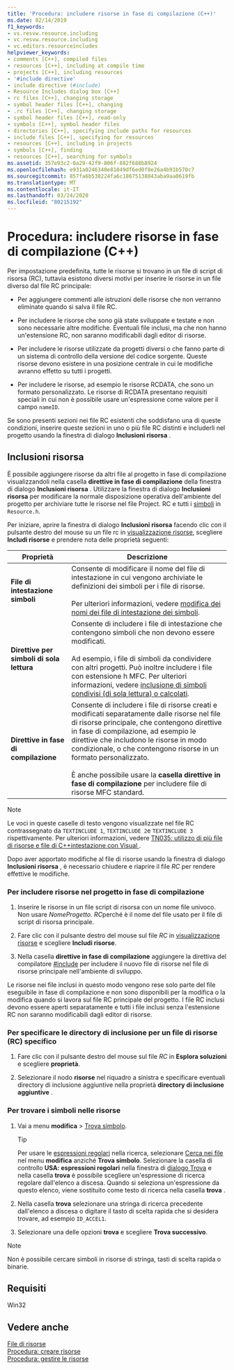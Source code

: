 ```yaml
---
title: 'Procedura: includere risorse in fase di compilazione (C++)'
ms.date: 02/14/2019
f1_keywords:
- vs.resvw.resource.including
- vc.resvw.resource.including
- vc.editors.resourceincludes
helpviewer_keywords:
- comments [C++], compiled files
- resources [C++], including at compile time
- projects [C++], including resources
- '#include directive'
- include directive (#include)
- Resource Includes dialog box [C++]
- rc files [C++], changing storage
- symbol header files [C++], changing
- .rc files [C++], changing storage
- symbol header files [C++], read-only
- symbols [C++], symbol header files
- directories [C++], specifying include paths for resources
- include files [C++], specifying for resources
- resources [C++], including in projects
- symbols [C++], finding
- resources [C++], searching for symbols
ms.assetid: 357e93c2-0a29-42f9-806f-882f688b8924
ms.openlocfilehash: e931a0246340e81049df6ed0f8e26a4b91b570c7
ms.sourcegitcommit: 857fa6b530224fa6c18675138043aba9aa0619fb
ms.translationtype: MT
ms.contentlocale: it-IT
ms.lasthandoff: 03/24/2020
ms.locfileid: "80215192"
---
```

# <a name="how-to-include-resources-at-compile-time-c"></a>Procedura: includere risorse in fase di compilazione (C++)

Per impostazione predefinita, tutte le risorse si trovano in un file di script di risorsa (RC), tuttavia esistono diversi motivi per inserire le risorse in un file diverso dal file RC principale:

- Per aggiungere commenti alle istruzioni delle risorse che non verranno eliminate quando si salva il file RC.

- Per includere le risorse che sono già state sviluppate e testate e non sono necessarie altre modifiche. Eventuali file inclusi, ma che non hanno un'estensione RC, non saranno modificabili dagli editor di risorse.

- Per includere le risorse utilizzate da progetti diversi o che fanno parte di un sistema di controllo della versione del codice sorgente. Queste risorse devono esistere in una posizione centrale in cui le modifiche avranno effetto su tutti i progetti.

- Per includere le risorse, ad esempio le risorse RCDATA, che sono un formato personalizzato. Le risorse di RCDATA presentano requisiti speciali in cui non è possibile usare un'espressione come valore per il campo `nameID`.

Se sono presenti sezioni nei file RC esistenti che soddisfano una di queste condizioni, inserire queste sezioni in uno o più file RC distinti e includerli nel progetto usando la finestra di dialogo **Inclusioni risorsa** .

## <a name="resource-includes"></a>Inclusioni risorsa

È possibile aggiungere risorse da altri file al progetto in fase di compilazione visualizzandoli nella casella **direttive in fase di compilazione** della finestra di dialogo **Inclusioni risorsa** . Utilizzare la finestra di dialogo **Inclusioni risorsa** per modificare la normale disposizione operativa dell'ambiente del progetto per archiviare tutte le risorse nel file Project. RC e tutti i [simboli](../windows/symbols-resource-identifiers.md) in `Resource.h`.

Per iniziare, aprire la finestra di dialogo **Inclusioni risorsa** facendo clic con il pulsante destro del mouse su un file rc in [visualizzazione risorse](how-to-create-a-resource-script-file.md#create-resources), scegliere **Includi risorse** e prendere nota delle proprietà seguenti:

| Proprietà | Descrizione |
|---|---|
| **File di intestazione simboli** | Consente di modificare il nome del file di intestazione in cui vengono archiviate le definizioni dei simboli per i file di risorse.<br/><br/>Per ulteriori informazioni, vedere [modifica dei nomi dei file di intestazione dei simboli](../windows/changing-the-names-of-symbol-header-files.md). |
| **Direttive per simboli di sola lettura** | Consente di includere i file di intestazione che contengono simboli che non devono essere modificati.<br/><br/>Ad esempio, i file di simboli da condividere con altri progetti. Può inoltre includere i file con estensione h MFC. Per ulteriori informazioni, vedere [inclusione di simboli condivisi (di sola lettura) o calcolati](../windows/including-shared-read-only-or-calculated-symbols.md). |
| **Direttive in fase di compilazione** | Consente di includere i file di risorse creati e modificati separatamente dalle risorse nel file di risorse principale, che contengono direttive in fase di compilazione, ad esempio le direttive che includono le risorse in modo condizionale, o che contengono risorse in un formato personalizzato.<br/><br/>È anche possibile usare la **casella direttive in fase di compilazione** per includere file di risorse MFC standard. |

> [!NOTE]
> Le voci in queste caselle di testo vengono visualizzate nel file RC contrassegnato da `TEXTINCLUDE 1`, `TEXTINCLUDE 2`e `TEXTINCLUDE 3` rispettivamente. Per ulteriori informazioni, vedere [TN035: utilizzo di più file di risorse e file di C++intestazione con Visual ](../mfc/tn035-using-multiple-resource-files-and-header-files-with-visual-cpp.md).

Dopo aver apportato modifiche al file di risorse usando la finestra di dialogo **Inclusioni risorsa** , è necessario chiudere e riaprire il file *RC* per rendere effettive le modifiche.

### <a name="to-include-resources-in-your-project-at-compile-time"></a>Per includere risorse nel progetto in fase di compilazione

1. Inserire le risorse in un file script di risorsa con un nome file univoco. Non usare *NomeProgetto. RC*perché è il nome del file usato per il file di script di risorsa principale.

1. Fare clic con il pulsante destro del mouse sul file *RC* in [visualizzazione risorse](how-to-create-a-resource-script-file.md#create-resources) e scegliere **Includi risorse**.

1. Nella casella **direttive in fase di compilazione** aggiungere la direttiva del compilatore [#include](../preprocessor/hash-include-directive-c-cpp.md) per includere il nuovo file di risorse nel file di risorse principale nell'ambiente di sviluppo.

Le risorse nei file inclusi in questo modo vengono rese solo parte del file eseguibile in fase di compilazione e non sono disponibili per la modifica o la modifica quando si lavora sul file RC principale del progetto. I file RC inclusi devono essere aperti separatamente e tutti i file inclusi senza l'estensione RC non saranno modificabili dagli editor di risorse.

### <a name="to-specify-include-directories-for-a-specific-resource-rc-file"></a>Per specificare le directory di inclusione per un file di risorse (RC) specifico

1. Fare clic con il pulsante destro del mouse sul file *RC* in **Esplora soluzioni** e scegliere **proprietà**.

1. Selezionare il nodo **risorse** nel riquadro a sinistra e specificare eventuali directory di inclusione aggiuntive nella proprietà **directory di inclusione aggiuntive** .

### <a name="to-find-symbols-in-resources"></a>Per trovare i simboli nelle risorse

1. Vai a menu **modifica** > [Trova simbolo](/visualstudio/ide/go-to).

   > [!TIP]
   > Per usare le [espressioni regolari](/visualstudio/ide/using-regular-expressions-in-visual-studio) nella ricerca, selezionare [Cerca nei file](/visualstudio/ide/reference/find-command) nel menu **modifica** anziché **Trova simbolo**. Selezionare la casella di controllo **USA: espressioni regolari** nella finestra di [dialogo Trova](/visualstudio/ide/finding-and-replacing-text) e nella casella **trova** è possibile scegliere un'espressione di ricerca regolare dall'elenco a discesa. Quando si seleziona un'espressione da questo elenco, viene sostituito come testo di ricerca nella casella **trova** .

1. Nella casella **trova** selezionare una stringa di ricerca precedente dall'elenco a discesa o digitare il tasto di scelta rapida che si desidera trovare, ad esempio `ID_ACCEL1`.

1. Selezionare una delle opzioni **trova** e scegliere **Trova successivo**.

> [!NOTE]
> Non è possibile cercare simboli in risorse di stringa, tasti di scelta rapida o binarie.

## <a name="requirements"></a>Requisiti

Win32

## <a name="see-also"></a>Vedere anche

[File di risorse](../windows/resource-files-visual-studio.md)<br/>
[Procedura: creare risorse](../windows/how-to-create-a-resource-script-file.md)<br/>
[Procedura: gestire le risorse](../windows/how-to-copy-resources.md)<br/>
